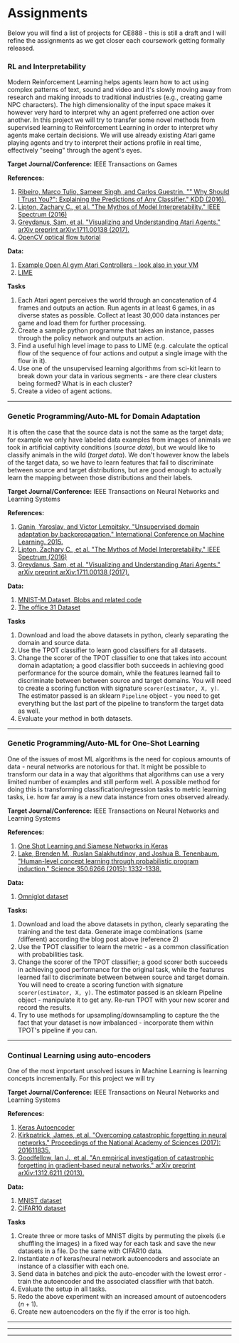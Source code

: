 # Assignments

Below you will find a list of projects for CE888 - this is still a draft and I will refine the assignments as we get closer each coursework getting formally released. 




### RL and Interpretability

Modern Reinforcement Learning helps agents learn how to act using complex patterns of text, sound and video and it's slowly moving away from research and making inroads to traditional industries (e.g., creating game NPC characters). The high dimensionality of the input space makes it however very hard to interpret why an agent preferred one action over another. In this project we will try to transfer some novel methods from supervised learning to Reinforcement Learning in order to interpret why agents make certain decisions. We will use already existing Atari game playing agents and try to interpret their actions profile in real time, effectively "seeing" through the agent's eyes.

**Target Journal/Conference:** IEEE Transactions on Games



**References:**

1. [Ribeiro, Marco Tulio, Sameer Singh, and Carlos Guestrin. "" Why Should I Trust You?": Explaining the Predictions of Any Classifier." KDD (2016).](https://arxiv.org/pdf/1602.04938v3)
2. [Lipton, Zachary C., et al. "The Mythos of Model Interpretability." IEEE Spectrum (2016)](http://zacklipton.com/media/papers/mythos_model_interpretability_lipton2016.pdf)
3. [Greydanus, Sam, et al. "Visualizing and Understanding Atari Agents." arXiv preprint arXiv:1711.00138 (2017).](https://arxiv.org/pdf/1711.00138)
4. [OpenCV optical flow tutorial](https://docs.opencv.org/3.3.1/d7/d8b/tutorial_py_lucas_kanade.html)


**Data:** 

1. [Example Open AI gym Atari Controllers - look also in your VM](https://github.com/ppwwyyxx/tensorpack/tree/master/examples/OpenAIGym)
2. [LIME](https://github.com/marcotcr/lime)

**Tasks**

1. Each Atari agent perceives the world through an concatenation of 4 frames and outputs an action. Run agents in at least 6 games, in as diverse states as possible. Collect at least 30,000 data instances per game and load them for further processing.  
2. Create a sample python programme that takes an instance, passes through the policy network and outputs an action.
3. Find a useful high level image to pass to LIME (e.g. calculate the optical flow of the sequence of four actions and output a single image with the flow in it).
4. Use one of the unsupervised learning algorithms from sci-kit learn to break down your data in various segments - are there clear clusters being formed? What is in each cluster? 
5. Create a video of agent actions. 


* * *

### Genetic Programming/Auto-ML for Domain Adaptation

It is often the case that the source data is not the same as the target data; for example we only have labeled data examples from images of animals we took in artificial captivity conditions (*source data*), but we would like to classify animals in the wild (*target data*). We don't however know the labels of the target data, so we have to learn features that fail to discriminate between source and target distributions, but are good enough to actually learn the mapping between those distributions and their labels.

**Target Journal/Conference:** IEEE Transactions on Neural Networks and Learning Systems


**References:**

1. [Ganin, Yaroslav, and Victor Lempitsky. "Unsupervised domain adaptation by backpropagation." International Conference on Machine Learning. 2015.](http://proceedings.mlr.press/v37/ganin15.html)
2. [Lipton, Zachary C., et al. "The Mythos of Model Interpretability." IEEE Spectrum (2016)](http://zacklipton.com/media/papers/mythos_model_interpretability_lipton2016.pdf)
3. [Greydanus, Sam, et al. "Visualizing and Understanding Atari Agents." arXiv preprint arXiv:1711.00138 (2017).](https://arxiv.org/pdf/1711.00138)


**Data:** 


1. [MNIST-M Dataset, Blobs and related code](https://github.com/pumpikano/tf-dann) 
2. [The office 31 Dataset](https://github.com/jindongwang/transferlearning/blob/master/doc/dataset.md#office-31)


**Tasks**

1. Download and load the above datasets in python, clearly separating the domain and source data. 
2. Use the TPOT classifier to learn good classifiers for all datasets.
3. Change the scorer of the TPOT classifier to one that takes into account domain adaptation; a good classifier both succeeds in achieving good performance for the source domain, while the features learned fail to discriminate between between source and target domains. You will need to create a scoring function with signature `scorer(estimator, X, y)`. The estimator passed is an sklearn `Pipeline` object - you need to get everything but the last part of the pipeline to transform the target data as well.
4. Evaluate your method in both datasets.


* * *

### Genetic Programming/Auto-ML for One-Shot Learning

One of the issues of most ML algorithms is the need for copious amounts of data - neural networks are notorious for that. It might be possible to transform our data in a way that algorithms that algorithms can use a very limited number of examples and still perform well. A possible method for doing this is transforming classification/regression tasks to metric learning tasks, i.e. how far away is a new data instance from ones observed already.  


**Target Journal/Conference:** IEEE Transactions on Neural Networks and Learning Systems


**References:**

1. [One Shot Learning and Siamese Networks in Keras](https://sorenbouma.github.io/blog/oneshot/)
2. [Lake, Brenden M., Ruslan Salakhutdinov, and Joshua B. Tenenbaum. "Human-level concept learning through probabilistic program induction." Science 350.6266 (2015): 1332-1338.](https://staff.fnwi.uva.nl/t.e.j.mensink/zsl2016/zslpubs/lake15science.pdf)

**Data:** 


1. [Omniglot dataset](https://github.com/brendenlake/omniglot) 

**Tasks:**

1. Download and load the above datasets in python, clearly separating the training and the test data. Generate image combinations (same /different) according the blog post above (reference 2)
2. Use the TPOT classifier to learn the metric - as a common classification with probabilities task.
3. Change the scorer of the TPOT classifier; a good scorer both succeeds in achieving good performance for the original task, while the features learned fail to discriminate between between source and target domain. You will need to create a scoring function with signature `scorer(estimator, X, y)`. The estimator passed is an sklearn Pipeline object - manipulate it to get any. Re-run TPOT with your new scorer and record the results.
4. Try to use methods for upsampling/downsampling to capture the the fact that your dataset is now imbalanced - incorporate them within TPOT's pipeline if you can.




* * *

### Continual Learning using auto-encoders

One of the most important unsolved issues in Machine Learning is learning concepts incrementally. For this project we will try 

**Target Journal/Conference:** IEEE Transactions on Neural Networks and Learning Systems


**References:**

1. [Keras Autoencoder](https://blog.keras.io/building-autoencoders-in-keras.html)
1. [Kirkpatrick, James, et al. "Overcoming catastrophic forgetting in neural networks." Proceedings of the National Academy of Sciences (2017): 201611835.](http://www.pnas.org/content/114/13/3521.full)
1. [Goodfellow, Ian J., et al. "An empirical investigation of catastrophic forgetting in gradient-based neural networks." arXiv preprint arXiv:1312.6211 (2013).](https://arxiv.org/pdf/1312.6211.pdf)

**Data:** 

1. [MNIST dataset](https://github.com/keras-team/keras/blob/master/examples/mnist_cnn.py)
1. [CIFAR10 dataset](https://github.com/keras-team/keras/blob/master/examples/cifar10_cnn.py)


**Tasks**

1. Create three or more tasks of MNIST digits by permuting the pixels (i.e shuffling the images) in a fixed way for each task and save the new datasets in a file. Do the same with CIFAR10 data. 
2. Instantiate $n$ of keras/neural network autoencoders and associate an instance of a classifier with each one.
3. Send data in batches and pick the auto-encoder with the lowest error - train the autoencoder and the associated classifier with that batch.
4. Evaluate the setup in all tasks.
5. Redo the above experiment with an increased amount of autoencoders ($n+1$). 
6. Create new autoencoders on the fly if the error is too high. 

* * * 


* * *

* * *

